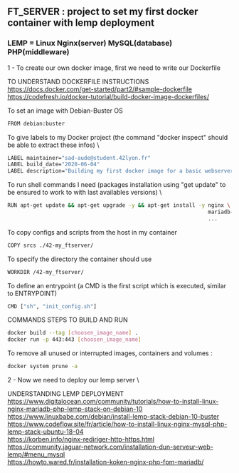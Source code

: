 ## FT_SERVER : project to set my first docker container with lemp deployment
### LEMP = Linux Nginx(server) MySQL(database) PHP(middleware)


1 - To create our own docker image, first we need to write our Dockerfile

   TO UNDERSTAND DOCKERFILE INSTRUCTIONS \
    https://docs.docker.com/get-started/part2/#sample-dockerfile \
    https://codefresh.io/docker-tutorial/build-docker-image-dockerfiles/

To set an image with Debian-Buster OS
```bash
FROM debian:buster
```

To give labels to my Docker project (the command "docker inspect" should be able to extract these infos) \
```bash
LABEL maintainer="sad-aude@student.42lyon.fr"
LABEL build_date="2020-06-04"
LABEL description="Building my first docker image for a basic webserver using LEMP"
```

To run shell commands I need (packages installation using "get update" to be ensured to work to with last availables versions) \
```bash
RUN apt-get update && apt-get upgrade -y && apt-get install -y nginx \
                                                               mariadb-server \
                                                               ...
```

To copy configs and scripts from the host in my container
```bash
COPY srcs ./42-my_ftserver/
```

To specify the directory the container should use
```bash
WORKDIR /42-my_ftserver/
```

To define an entrypoint (a CMD is the first script which is executed, similar to ENTRYPOINT)
```bash
CMD ["sh", "init_config.sh"]
```

COMMANDS STEPS TO BUILD AND RUN
```bash
docker build --tag [choosen_image_name] .
docker run -p 443:443 [choosen_image_name]
```

To remove all unused or interrupted images, containers and volumes :
```bash
docker system prune -a
```

2 - Now we need to deploy our lemp server \

UNDERSTANDING LEMP DEPLOYMENT \
https://www.digitalocean.com/community/tutorials/how-to-install-linux-nginx-mariadb-php-lemp-stack-on-debian-10 \
https://www.linuxbabe.com/debian/install-lemp-stack-debian-10-buster \
https://www.codeflow.site/fr/article/how-to-install-linux-nginx-mysql-php-lemp-stack-ubuntu-18-04 \
https://korben.info/nginx-rediriger-http-https.html \
https://community.jaguar-network.com/installation-dun-serveur-web-lemp/#menu_mysql \
https://howto.wared.fr/installation-koken-nginx-php-fpm-mariadb/

